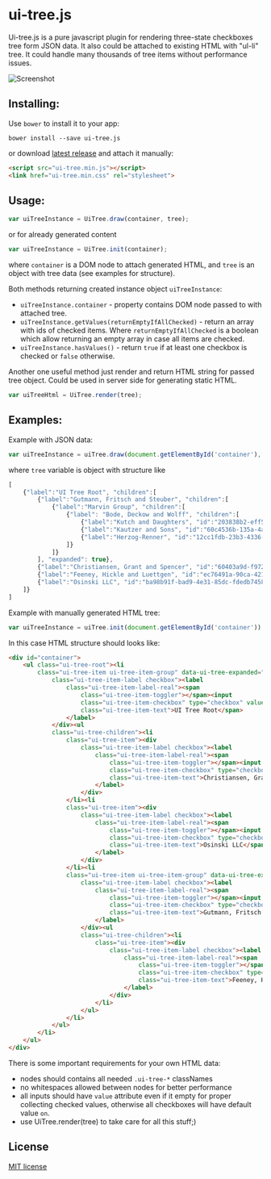 # ui-tree.js

Ui-tree.js is a pure javascript plugin for rendering three-state checkboxes tree form JSON data.
It also could be attached to existing HTML with "ul-li" tree. It could handle many thousands of tree items without performance issues. 

![Screenshot](https://yurks.github.io/ui-tree/assets/screenshot.png)

## Installing:

Use `bower` to install it to your app:
    
    bower install --save ui-tree.js

or download [latest release](https://github.com/yurks/ui-tree.js/releases/latest) and attach it manually:

```html
<script src="ui-tree.min.js"></script>
<link href="ui-tree.min.css" rel="stylesheet">
```

## Usage:

```js
var uiTreeInstance = UiTree.draw(container, tree);
```

or for already generated content

```js
var uiTreeInstance = UiTree.init(container);
```

where `container` is a DOM node to attach generated HTML, and `tree` is an object with tree data (see examples for structure).

Both methods returning created instance object `uiTreeInstance`:

* `uiTreeInstance.container` - property contains DOM node passed to with attached tree.
* `uiTreeInstance.getValues(returnEmptyIfAllChecked)` - return an array with ids of checked items.
Where `returnEmptyIfAllChecked` is a boolean which allow returning an empty array in case all items are checked.  
* `uiTreeInstance.hasValues()` - return `true` if at least one checkbox is checked or `false` otherwise.

Another one useful method just render and return HTML string for passed tree object.
Could be used in server side for generating static HTML. 

```js
var uiTreeHtml = UiTree.render(tree);
```

## Examples:

Example with JSON data:

```js
var uiTreeInstance = uiTree.draw(document.getElementById('container'), tree);
```

where `tree` variable is object with structure like

```js
[
    {"label":"UI Tree Root", "children":[
        {"label":"Gutmann, Fritsch and Steuber", "children":[
            {"label":"Marvin Group", "children":[
                {"label": "Bode, Deckow and Wolff", "children":[
                    {"label":"Kutch and Daughters", "id":"203838b2-eff5-49db-95d6-0f6f40830b89", "checked":true},
                    {"label":"Kautzer and Sons", "id":"60c4536b-135a-4abb-822c-2e26df1749d9"},
                    {"label":"Herzog-Renner", "id":"12cc1fdb-23b3-4336-add4-df1a002df332", "checked":true}
                ]}
            ]}
        ], "expanded": true},
        {"label":"Christiansen, Grant and Spencer", "id":"60403a9d-f972-427d-a6ba-16812aa98576", "checked":true},
        {"label":"Feeney, Hickle and Luettgen", "id":"ec76491a-90ca-4217-98be-3ee98911eea5"},
        {"label":"Osinski LLC", "id":"ba98b91f-bad9-4e31-85dc-fdedb745811c", "checked":true, "disabled":true}
    ]}
]
```

Example with manually generated HTML tree:

```js
var uiTreeInstance = uiTree.init(document.getElementById('container'));
```

In this case HTML structure should looks like:

```html
<div id="container">
    <ul class="ui-tree-root"><li
        class="ui-tree-item ui-tree-item-group" data-ui-tree-expanded="true"><div
            class="ui-tree-item-label checkbox"><label
                class="ui-tree-item-label-real"><span
                    class="ui-tree-item-toggler"></span><input
                    class="ui-tree-item-checkbox" type="checkbox" value=""><span
                    class="ui-tree-item-text">UI Tree Root</span>
                </label>
            </div><ul
            class="ui-tree-children"><li
                class="ui-tree-item"><div
                    class="ui-tree-item-label checkbox"><label
                        class="ui-tree-item-label-real"><span
                            class="ui-tree-item-toggler"></span><input
                            class="ui-tree-item-checkbox" type="checkbox" value="60403a9d-f972-427d-a6ba-16812aa98576"><span
                            class="ui-tree-item-text">Christiansen, Grant and Spencer</span>
                        </label>
                    </div>
                </li><li
                class="ui-tree-item"><div
                    class="ui-tree-item-label checkbox"><label
                        class="ui-tree-item-label-real"><span
                            class="ui-tree-item-toggler"></span><input
                            class="ui-tree-item-checkbox" type="checkbox" checked disabled value="ba98b91f-bad9-4e31-85dc-fdedb745811c"><span
                            class="ui-tree-item-text">Osinski LLC</span>
                        </label>
                    </div>
                </li><li
                class="ui-tree-item ui-tree-item-group" data-ui-tree-expanded="true"><div
                    class="ui-tree-item-label checkbox"><label
                        class="ui-tree-item-label-real"><span
                            class="ui-tree-item-toggler"></span><input
                            class="ui-tree-item-checkbox" type="checkbox" value=""><span
                            class="ui-tree-item-text">Gutmann, Fritsch and Steuber</span>
                        </label>
                    </div><ul
                    class="ui-tree-children"><li
                        class="ui-tree-item"><div
                            class="ui-tree-item-label checkbox"><label
                                class="ui-tree-item-label-real"><span
                                    class="ui-tree-item-toggler"></span><input
                                    class="ui-tree-item-checkbox" type="checkbox" checked value="ec76491a-90ca-4217-98be-3ee98911eea5"><span
                                    class="ui-tree-item-text">Feeney, Hickle and Luettgen</span>
                                </label>
                            </div>
                        </li>
                    </ul>
                </li>
            </ul>
        </li>
    </ul>   
</div>
```

There is some important requirements for your own HTML data:

* nodes should contains all needed `.ui-tree-*` classNames
* no whitespaces allowed between nodes for better performance
* all inputs should have `value` attribute even if it empty for proper collecting checked values,
otherwise all checkboxes will have default value `on`.
* use UiTree.render(tree) to take care for all this stuff;)
 
## License

[MIT license](LICENSE)
